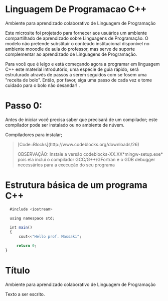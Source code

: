 # Linguagem De Programacao C++
Ambiente para aprendizado colaborativo de Linguagem de Programação

<p>
Este microsite foi projetado para fornecer aos usuários um ambiente compartilhado de aprendizado sobre Linguagens de Programação. O modelo não pretende substituir o conteúdo institucional disponível no ambiente mooodle de aula do professor, mas serve de suporte complementar ao aprendizado de Linguagens de Programação.<br />
</p>
<p>
Para você que é leigo e está começando agora a programar em linguagem C++ este material introdutório, uma espécie de guia rápido, será estruturado através de passos a serem seguidos com se fosem uma "receita de bolo". Então, por favor, siga uma passo de cada vez e tome cuidado para o bolo não desandar! .<br />
</p>

# Passo 0:
<p>
  Antes de iniciar você precisa saber que precisará de um compilador; este compilador pode ser instalado ou no ambiente de núvem.  <br/>
</p>
<p>
  Compiladores para instalar;  <br />
</p>
<blockquote>
<p>
  [Code::Blocks](http://www.codeblocks.org/downloads/26) </p>
 <p>
  OBSERVAÇÃO: Instale a versão codeblocks-XX.XX*mingw-setup.exe* pois ela inclui o compilador GCC/G++/GFortran e o GDB debugger necessários para a execução do seu programa </p>
</blockquote>

# Estrutura básica de um programa C++

```javascript
  #include <iostream>

  using namespace std;

  int main()
  {
      cout<<"Hello prof. Massaki";

     return 0;
}
```
# Título
Ambiente para aprendizado colaborativo de Linguagem de Programação

<p>
Texto a ser escrito.<br />
</p>
